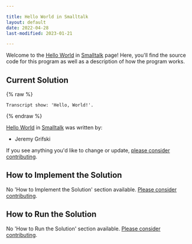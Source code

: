 ```yaml
---

title: Hello World in Smalltalk
layout: default
date: 2022-04-28
last-modified: 2023-01-21

---
```


Welcome to the [Hello World](https://sampleprograms.io/projects/hello-world) in [Smalltalk](https://sampleprograms.io/languages/smalltalk) page! Here, you'll find the source code for this program as well as a description of how the program works.

## Current Solution

{% raw %}

```smalltalk
Transcript show: 'Hello, World!'.
```

{% endraw %}

[Hello World](https://sampleprograms.io/projects/hello-world) in [Smalltalk](https://sampleprograms.io/languages/smalltalk) was written by:

- Jeremy Grifski

If you see anything you'd like to change or update, [please consider contributing](https://github.com/TheRenegadeCoder/sample-programs).

## How to Implement the Solution

No 'How to Implement the Solution' section available. [Please consider contributing](https://github.com/TheRenegadeCoder/sample-programs-website).

## How to Run the Solution

No 'How to Run the Solution' section available. [Please consider contributing](https://github.com/TheRenegadeCoder/sample-programs-website).
